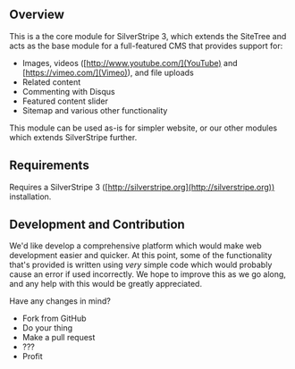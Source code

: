 ## Overview ##

This is a the core module for SilverStripe 3, which extends the SiteTree and acts as the base module for a full-featured CMS that provides support for:

* Images, videos ([http://www.youtube.com/](YouTube) and [https://vimeo.com/](Vimeo)), and file uploads
* Related content
* Commenting with Disqus
* Featured content slider
* Sitemap and various other functionality

This module can be used as-is for simpler website, or our other modules which extends SilverStripe further.

## Requirements ##

Requires a SilverStripe 3 ([http://silverstripe.org](http://silverstripe.org)) installation.

## Development and Contribution ##

We'd like develop a comprehensive platform which would make web development easier and quicker. At this point, some of the functionality that's provided is written using _very_ simple code which would probably cause an error if used incorrectly. We hope to improve this as we go along, and any help with this would be greatly appreciated.

Have any changes in mind?

* Fork from GitHub
* Do your thing
* Make a pull request
* ???
* Profit